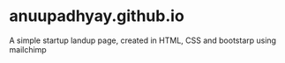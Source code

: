 # anuupadhyay.github.io
A simple startup landup page, created in HTML, CSS and bootstarp using mailchimp
